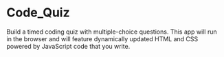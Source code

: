 # Code_Quiz
Build a timed coding quiz with multiple-choice questions. This app will run in the browser and will feature dynamically updated HTML and CSS powered by JavaScript code that you write.
